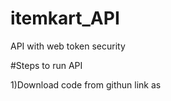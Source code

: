 # itemkart_API
API with web token security

#Steps to run API

1)Download code from githun link as 



